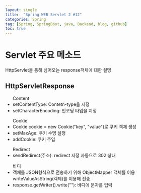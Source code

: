 ```yaml
---
layout: single
title:  "Spring WEB Servlet 2 #12"
categories: Spring
tag: [Spring, SpringBoot, java, Backend, blog, github]
toc: true
---
```


# Servlet 주요 메소드
HttpServlet을 통해 넘어오는 response객체에 대한 설명
## HttpServletResponse
<ul>Content
	<li>setContentType: Contetn-type을 지정</li>
	<li>setCharacterEncoding: 인코딩 타입을 지정</li>
</ul>
<ul>Cookie
	<li>Cookie cookie = new Cookie("key", "value")로 쿠키 객체 생성</li>
	<li>setMaxAge: 쿠키 수명 설정</li>
	<li>addCookie: 쿠키 주입</li>
</ul>
<ul>Redirect
	<li>sendRedirect(주소): redirect 지정 자동으로 302 상태</li>
</ul>
<ul> 바디
	<li>객체를 JSON형식으로 전송하기 위해 ObjectMapper 객체를 이용
		writeValueAsString(객체)를 이용해 전송</li>
	<li>response.getWriter().write(""): 바디에 문자를 입력</li>
</ul>
